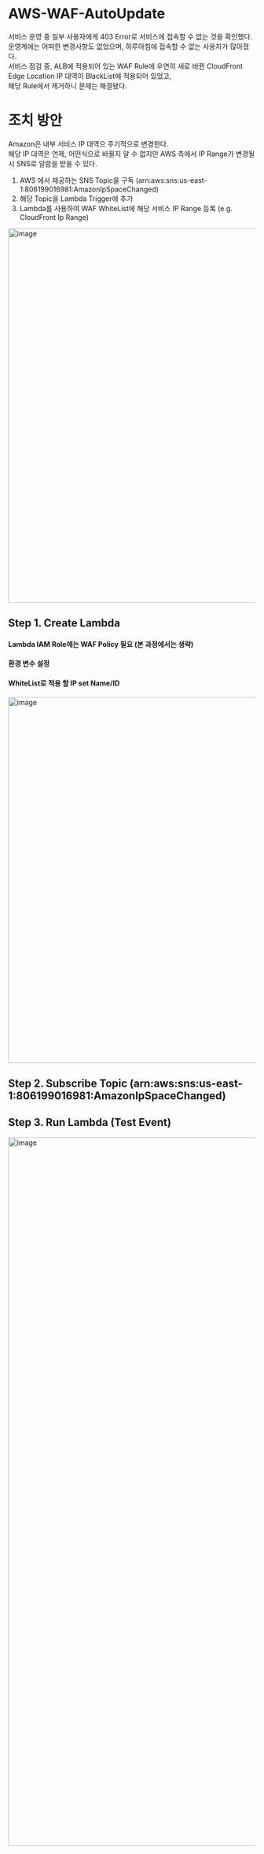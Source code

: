 # AWS-WAF-AutoUpdate
서비스 운영 중 일부 사용자에게 403 Error로 서비스에 접속할 수 없는 것을 확인했다. <br>
운영계에는 어떠한 변경사항도 없었으며, 하루아침에 접속할 수 없는 사용자가 많아졌다. <br>
서비스 점검 중, ALB에 적용되어 있는 WAF Rule에 우연히 새로 바뀐 CloudFront Edge Location IP 대역이 BlackList에 적용되어 있었고, <br>
해당 Rule에서 제거하니 문제는 해결됐다. <br> 

# 조치 방안
Amazon은 내부 서비스 IP 대역으 주기적으로 변경한다. <br>
해당 IP 대역은 언제, 어떤식으로 바뀔지 알 수 없지만 AWS 측에서 IP Range가 변경될 시 SNS로 알람을 받을 수 있다. <br>


1. AWS 에서 제공하는 SNS Topic을 구독 (arn:aws:sns:us-east-1:806199016981:AmazonIpSpaceChanged)
2. 해당 Topic을 Lambda Trigger에 추가
3. Lambda를 사용하여 WAF WhiteList에 해당 서비스 IP Range 등록 (e.g. CloudFront Ip Range)

<img width="760" alt="image" src="https://user-images.githubusercontent.com/43159901/187220882-e2d6251b-adc7-4f2e-9604-7ff1265b0fa6.png">


## Step 1. Create Lambda
#### Lambda IAM Role에는 WAF Policy 필요 (본 과정에서는 생략)


#### 환경 변수 설정
#### WhiteList로 적용 할 IP set Name/ID 
<img width="743" alt="image" src="https://user-images.githubusercontent.com/43159901/187222811-8c400375-b565-4f3a-88aa-70efe44c078d.png">


## Step 2. Subscribe Topic (arn:aws:sns:us-east-1:806199016981:AmazonIpSpaceChanged)


## Step 3. Run Lambda (Test Event) 

<img width="1439" alt="image" src="https://user-images.githubusercontent.com/43159901/187221682-48ecba65-54c1-4e95-a4b7-9a8818739be6.png">


